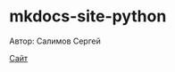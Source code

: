 # mkdocs-site-python

Автор: Салимов Сергей

[Сайт](https://github.com/mrskycriper/mkdocs-site-python)